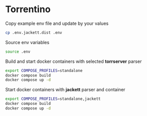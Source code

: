 # Torrentino

Copy example env file and update by your values
```bash
cp .env.jackett.dist .env
```

Source env variables
```bash
source .env
```

Build and start docker containers with selected **torrserver** parser
```bash
export COMPOSE_PROFILES=standalone
docker compose build
docker compose up -d
```
Start docker containers with **jackett** parser and container
```bash
export COMPOSE_PROFILES=standalone,jackett
docker compose build
docker compose up -d
```
